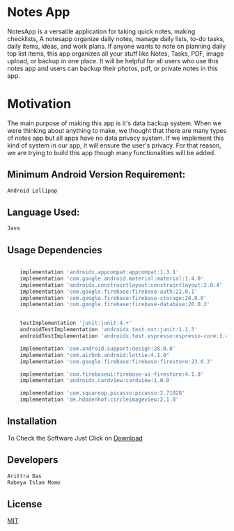 # Notes App

NotesApp is a versatile application for taking quick notes, making checklists, A notesapp organize daily notes,
manage daily lists, to-do tasks, daily items, ideas, and work plans. If anyone wants to note on planning daily top list
items, this app organizes all your stuff like Notes, Tasks, PDF, image upload, or backup in one place. It will be helpful for all
users who use this notes app and users can backup their photos, pdf, or private notes in this app.

# Motivation 

The main purpose of making this app is it's data backup system. When we were thinking about anything to make,
we thought that there are many types of notes app but all apps have no data privacy system. If we implement this kind of
system in our app, it will ensure the user's privacy. For that reason, we are trying to build this app though many
functionalities will be added.
##  Minimum Android Version Requirement:

```python
Android Lollipop
```

##  Language Used:
```python
Java
```

## Usage Dependencies
```python

    implementation 'androidx.appcompat:appcompat:1.3.1'
    implementation 'com.google.android.material:material:1.4.0'
    implementation 'androidx.constraintlayout:constraintlayout:2.0.4'
    implementation 'com.google.firebase:firebase-auth:21.0.1'
    implementation 'com.google.firebase:firebase-storage:20.0.0'
    implementation 'com.google.firebase:firebase-database:20.0.2'


    testImplementation 'junit:junit:4.+'
    androidTestImplementation 'androidx.test.ext:junit:1.1.3'
    androidTestImplementation 'androidx.test.espresso:espresso-core:3.4.0'

    implementation 'com.android.support:design:28.0.0'
    implementation "com.airbnb.android:lottie:4.1.0"
    implementation 'com.google.firebase:firebase-firestore:23.0.3'

    implementation 'com.firebaseui:firebase-ui-firestore:4.1.0'
    implementation 'androidx.cardview:cardview:1.0.0'

    implementation 'com.squareup.picasso:picasso:2.71828'
    implementation 'de.hdodenhof:circleimageview:2.1.0'
```

## Installation
To Check the Software Just Click on [Download](https://drive.google.com/drive/folders/1n5dPcN-ZCA3dvGgMpEJh7O1f75qdbKyd?usp=sharing)  

## Developers

```Python
Arittra Das
Rabeya Islam Momo
```

## License
[MIT](https://choosealicense.com/licenses/mit/)
